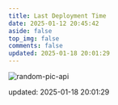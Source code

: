 ```yaml
---
title: Last Deployment Time
date: 2025-01-12 20:45:42
aside: false
top_img: false
comments: false
updated: 2025-01-18 20:01:29
---
```


![random-pic-api](https://cover.dong4j.ink:1024)

updated: 2025-01-18 20:01:29